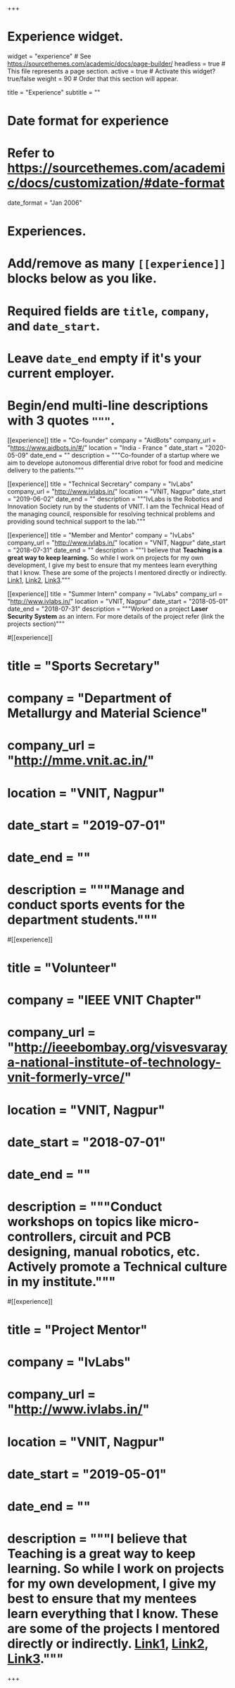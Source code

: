 +++
# Experience widget.
widget = "experience"  # See https://sourcethemes.com/academic/docs/page-builder/
headless = true  # This file represents a page section.
active = true  # Activate this widget? true/false
weight = 90  # Order that this section will appear.

title = "Experience"
subtitle = ""

# Date format for experience
#   Refer to https://sourcethemes.com/academic/docs/customization/#date-format
date_format = "Jan 2006"

# Experiences.
#   Add/remove as many `[[experience]]` blocks below as you like.
#   Required fields are `title`, `company`, and `date_start`.
#   Leave `date_end` empty if it's your current employer.
#   Begin/end multi-line descriptions with 3 quotes `"""`.
[[experience]]
  title = "Co-founder"
  company = "AidBots"
  company_url = "https://www.aidbots.in/#/"
  location = "India - France "
  date_start = "2020-05-09"
  date_end = ""
  description = """Co-founder of a startup where we aim to develope autonomous differential drive robot for food and medicine delivery to the patients."""

[[experience]]
  title = "Technical Secretary"
  company = "IvLabs"
  company_url = "http://www.ivlabs.in/"
  location = "VNIT, Nagpur"
  date_start = "2019-06-02"
  date_end = ""
  description = """IvLabs is the Robotics and Innovation Society run by the students of VNIT. I am the Technical Head of the managing council, responsible for resolving technical problems and providing sound technical support to the lab.""" 
  
[[experience]]
  title = "Member and Mentor"
  company = "IvLabs"
  company_url = "http://www.ivlabs.in/"
  location = "VNIT, Nagpur"
  date_start = "2018-07-31"
  date_end = ""
  description = """I believe that __Teaching is a great way to keep learning.__ So while I work on projects for my own development, I give my best to ensure that my mentees learn everything that I know. These are some of the projects I mentored directly or indirectly. [Link1](http://www.ivlabs.in/rfid_2019.html), [Link2](http://www.ivlabs.in/suntracker.html), [Link3](http://www.ivlabs.in/iot-ambiance.html)."""

[[experience]]
  title = "Summer Intern"
  company = "IvLabs"
  company_url = "http://www.ivlabs.in/"
  location = "VNIT, Nagpur"
  date_start = "2018-05-01"
  date_end = "2018-07-31"
  description = """Worked on a project __Laser Security System__ as an intern. For more details of the project refer (link the projects section)"""

#[[experience]]
#  title = "Sports Secretary"
#  company = "Department of Metallurgy and Material Science"
#  company_url = "http://mme.vnit.ac.in/"
#  location = "VNIT, Nagpur"
#  date_start = "2019-07-01"
#  date_end = ""
#  description = """Manage and conduct sports events for the department students."""

#[[experience]]
#  title = "Volunteer"
#  company = "IEEE VNIT Chapter"
#  company_url = "http://ieeebombay.org/visvesvaraya-national-institute-of-technology-vnit-formerly-vrce/"
#  location = "VNIT, Nagpur"
#  date_start = "2018-07-01"
#  date_end = ""
#  description = """Conduct workshops on topics like micro-controllers, circuit and PCB designing, manual robotics, etc. Actively promote a Technical culture in my institute."""

#[[experience]]
#  title = "Project Mentor"
#  company = "IvLabs"
#  company_url = "http://www.ivlabs.in/"
#  location = "VNIT, Nagpur"
#  date_start = "2019-05-01"
#  date_end = ""
#  description = """I believe that __Teaching is a great way to keep learning.__ So while I work on projects for my own development, I give my best to ensure that my mentees learn everything that I know. These are some of the projects I mentored directly or indirectly. [Link1](http://www.ivlabs.in/rfid_2019.html), [Link2](http://www.ivlabs.in/suntracker.html), [Link3](http://www.ivlabs.in/iot-ambiance.html)."""

+++
